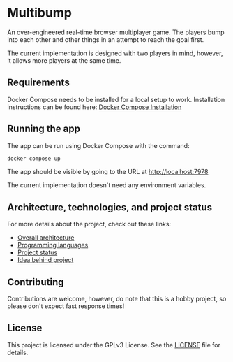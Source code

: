 # Multibump
An over-engineered real-time browser multiplayer game. The players bump into each other and other things in an attempt to reach the goal first.

The current implementation is designed with two players in mind, however, it allows more players at the same time.

## Requirements

Docker Compose needs to be installed for a local setup to work. Installation instructions can be found here: [Docker Compose Installation](https://docs.docker.com/compose/install/)

## Running the app

The app can be run using Docker Compose with the command:
```bash
docker compose up
```

The app should be visible by going to the URL at [http://localhost:7978](http://localhost:7978)

The current implementation doesn't need any environment variables.

## Architecture, technologies, and project status

For more details about the project, check out these links:
- [Overall architecture](/docs/architecture.md)
- [Programming languages](/docs/technologies.md)
- [Project status](/docs/status.md)
- [Idea behind project](/docs/idea.md)

## Contributing

Contributions are welcome, however, do note that this is a hobby project, so please don't expect fast response times!

## License

This project is licensed under the GPLv3 License. See the [LICENSE](/LICENSE) file for details.
